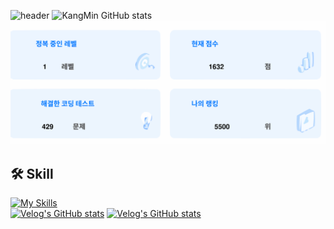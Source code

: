 ![header](https://capsule-render.vercel.app/api?type=Waving&color=auto&height=300&section=header&text=KangMin%20GitHub&fontSize=90)
![KangMin GitHub stats](https://github-readme-stats.vercel.app/api?username=jokangmin&show_icons=true&theme=radical&include_all_commits=true)
<br>
![Programmers Badge](https://raw.githubusercontent.com/jokangmin/Programmers_Badge_Generator/main/result/result.svg)
<br>
## 🛠️ Skill
[![My Skills](https://skillicons.dev/icons?i=react,js,java,html,css,vscode,spring,mysql,nodejs,jquery,jenkins,postman,eclipse,docker,codepen,figma&perline=8)](https://skillicons.dev)
<br>
[![Velog's GitHub stats](https://velog-readme-stats.vercel.app/api/badge?name=jomin357)](https://velog.io/@jomin357/posts)
[![Velog's GitHub stats](https://velog-readme-stats.vercel.app/api?name=jomin357)]([https://github.com/eungyeole/velog-readme-stats](https://velog.io/@jomin357/프론트엔드-개발자의-필수-소양-SEO검색-엔진-최적화))
